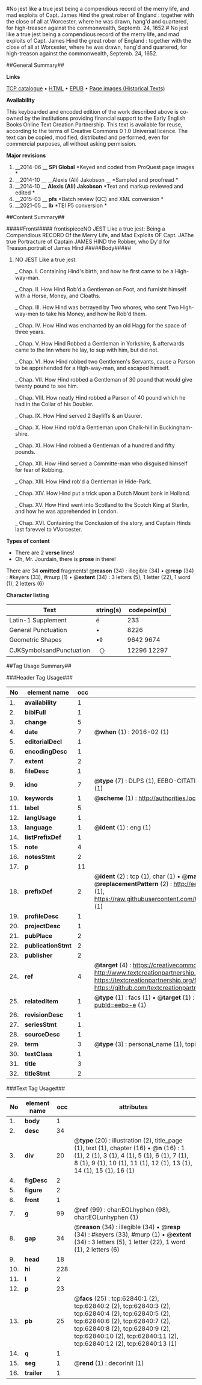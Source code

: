 #No jest like a true jest being a compendious record of the merry life, and mad exploits of Capt. James Hind the great rober of England : together with the close of all at Worcester, where he was drawn, hang'd and quartered, for high-treason against the commonwealth, Septemb. 24, 1652.#
No jest like a true jest being a compendious record of the merry life, and mad exploits of Capt. James Hind the great rober of England : together with the close of all at Worcester, where he was drawn, hang'd and quartered, for high-treason against the commonwealth, Septemb. 24, 1652.

##General Summary##

**Links**

[TCP catalogue](http://www.ota.ox.ac.uk/tcp/)  • 
[HTML](http://tei.it.ox.ac.uk/tcp/Texts-HTML/free/A52/A52366.html)  • 
[EPUB](http://tei.it.ox.ac.uk/tcp/Texts-EPUB/free/A52/A52366.epub) • 
[Page images (Historical Texts)](https://historicaltexts.jisc.ac.uk/eebo-12535271e)

**Availability**

This keyboarded and encoded edition of the work described above is co-owned by the
    institutions providing financial support to the Early English Books Online Text Creation
    Partnership. This text is available for reuse, according to the terms of  Creative Commons 0 1.0 Universal
    licence. The text can be copied, modified, distributed and performed, even for commercial
    purposes, all without asking permission.

**Major revisions**

1. __2014-06 __ __SPi Global__ *Keyed and coded from ProQuest page images *
1. __2014-10 __ __Alexis (Ali) Jakobson __ *Sampled and proofread *
1. __2014-10 __ __Alexis (Ali) Jakobson__ *Text and markup reviewed and edited *
1. __2015-03 __ __pfs__ *Batch review (QC) and XML conversion *
1. __2021-05 __ __lb__ *TEI P5 conversion *

##Content Summary##

#####Front#####
frontispieceNO JEST Like a true jest: Being a Compendious RECORD Of the Merry Life, and Mad Exploits OF Capt. JAThe true Portracture of Captain JAMES HIND the Robber, who Dy'd for Treason.portrait of James Hind
#####Body#####

1. NO JEST Like a true jest.

    _ Chap. I. Containing Hind's birth, and how he first came to be a High-way-man.

    _ Chap. II. How Hind Rob'd a Gentleman on Foot, and furnisht himself with a Horse, Money, and Cloaths.

    _ Chap. III. How Hind was betrayed by Two whores, who sent Two High-way-men to take his Money, and how he Rob'd them.

    _ Chap. IV. How Hind was enchanted by an old Hagg for the space of three years.

    _ Chap. V. How Hind Robbed a Gentleman in Yorkshire, & afterwards came to the Inn where he lay, to sup with him, but did not.

    _ Chap. VI. How Hind robbed two Gentlemen's Servants, cause a Parson to be apprehended for a High-way-man, and escaped himself.

    _ Chap. VII. How Hind robbed a Gentleman of 30 pound that would give twenty pound to see him.

    _ Chap. VIII. How neatly Hind robbed a Parson of 40 pound which he had in the Collar of his Doubler.

    _ Chap. IX. How Hind served 2 Bayliffs & an Usurer.

    _ Chap. X. How Hind rob'd a Gentleman upon Chalk-hill in Buckingham-shire.

    _ Chap. XI. How Hind robbed a Gentleman of a hundred and fifty pounds.

    _ Chap. XII. How Hind served a Committe-man who disguised himself for fear of Robbing.

    _ Chap. XIII. How Hind rob'd a Gentleman in Hide-Park.

    _ Chap. XIV. How Hind put a trick upon a Dutch Mount bank in Holland.

    _ Chap. XV. How Hind went into Scotland to the Scotch King at Sterlin, and how he was apprehended in London.

    _ Chap. XVI. Containing the Conclusion of the story, and Captain Hinds last farevvel to VVorcester.

**Types of content**

  * There are 2 **verse** lines!
  * Oh, Mr. Jourdain, there is **prose** in there!

There are 34 **omitted** fragments! 
 @__reason__ (34) : illegible (34)  •  @__resp__ (34) : #keyers (33), #murp (1)  •  @__extent__ (34) : 3 letters (5), 1 letter (22), 1 word (1), 2 letters (6)

**Character listing**


|Text|string(s)|codepoint(s)|
|---|---|---|
|Latin-1 Supplement|é|233|
|General Punctuation|•|8226|
|Geometric Shapes|▪◊|9642 9674|
|CJKSymbolsandPunctuation|〈〉|12296 12297|

##Tag Usage Summary##

###Header Tag Usage###

|No|element name|occ|attributes|
|---|---|---|---|
|1.|__availability__|1||
|2.|__biblFull__|1||
|3.|__change__|5||
|4.|__date__|7| @__when__ (1) : 2016-02 (1)|
|5.|__editorialDecl__|1||
|6.|__encodingDesc__|1||
|7.|__extent__|2||
|8.|__fileDesc__|1||
|9.|__idno__|7| @__type__ (7) : DLPS (1), EEBO-CITATION (1), VID (1), EEBO-PROQUEST (1), STC (2), OCLC (1)|
|10.|__keywords__|1| @__scheme__ (1) : http://authorities.loc.gov/ (1)|
|11.|__label__|5||
|12.|__langUsage__|1||
|13.|__language__|1| @__ident__ (1) : eng (1)|
|14.|__listPrefixDef__|1||
|15.|__note__|4||
|16.|__notesStmt__|2||
|17.|__p__|11||
|18.|__prefixDef__|2| @__ident__ (2) : tcp (1), char (1)  •  @__matchPattern__ (2) : ([0-9\-]+):([0-9IVX]+) (1), (.+) (1)  •  @__replacementPattern__ (2) : http://eebo.chadwyck.com/downloadtiff?vid=$1&page=$2 (1), https://raw.githubusercontent.com/textcreationpartnership/Texts/master/tcpchars.xml#$1 (1)|
|19.|__profileDesc__|1||
|20.|__projectDesc__|1||
|21.|__pubPlace__|2||
|22.|__publicationStmt__|2||
|23.|__publisher__|2||
|24.|__ref__|4| @__target__ (4) : https://creativecommons.org/publicdomain/zero/1.0/ (1), http://www.textcreationpartnership.org/docs/. (1), https://textcreationpartnership.org/faq/#faq05 (1), https://github.com/textcreationpartnership (1)|
|25.|__relatedItem__|1| @__type__ (1) : facs (1)  •  @__target__ (1) : https://data.historicaltexts.jisc.ac.uk/view?pubId=eebo-e (1)|
|26.|__revisionDesc__|1||
|27.|__seriesStmt__|1||
|28.|__sourceDesc__|1||
|29.|__term__|3| @__type__ (3) : personal_name (1), topical_term (2)|
|30.|__textClass__|1||
|31.|__title__|3||
|32.|__titleStmt__|2||


###Text Tag Usage###

|No|element name|occ|attributes|
|---|---|---|---|
|1.|__body__|1||
|2.|__desc__|34||
|3.|__div__|20| @__type__ (20) : illustration (2), title_page (1), text (1), chapter (16)  •  @__n__ (16) : 1 (1), 2 (1), 3 (1), 4 (1), 5 (1), 6 (1), 7 (1), 8 (1), 9 (1), 10 (1), 11 (1), 12 (1), 13 (1), 14 (1), 15 (1), 16 (1)|
|4.|__figDesc__|2||
|5.|__figure__|2||
|6.|__front__|1||
|7.|__g__|99| @__ref__ (99) : char:EOLhyphen (98), char:EOLunhyphen (1)|
|8.|__gap__|34| @__reason__ (34) : illegible (34)  •  @__resp__ (34) : #keyers (33), #murp (1)  •  @__extent__ (34) : 3 letters (5), 1 letter (22), 1 word (1), 2 letters (6)|
|9.|__head__|18||
|10.|__hi__|228||
|11.|__l__|2||
|12.|__p__|23||
|13.|__pb__|25| @__facs__ (25) : tcp:62840:1 (2), tcp:62840:2 (2), tcp:62840:3 (2), tcp:62840:4 (2), tcp:62840:5 (2), tcp:62840:6 (2), tcp:62840:7 (2), tcp:62840:8 (2), tcp:62840:9 (2), tcp:62840:10 (2), tcp:62840:11 (2), tcp:62840:12 (2), tcp:62840:13 (1)|
|14.|__q__|1||
|15.|__seg__|1| @__rend__ (1) : decorInit (1)|
|16.|__trailer__|1||
